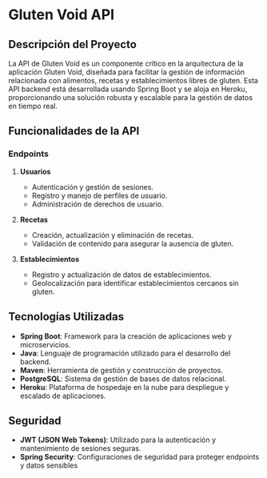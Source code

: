 
# Gluten Void API

## Descripción del Proyecto
La API de Gluten Void es un componente crítico en la arquitectura de la aplicación Gluten Void, diseñada para facilitar la gestión de información relacionada con alimentos, recetas y establecimientos libres de gluten. Esta API backend está desarrollada usando Spring Boot y se aloja en Heroku, proporcionando una solución robusta y escalable para la gestión de datos en tiempo real.

## Funcionalidades de la API

### Endpoints
1. **Usuarios**
    - Autenticación y gestión de sesiones.
    - Registro y manejo de perfiles de usuario.
    - Administración de derechos de usuario.

2. **Recetas**
    - Creación, actualización y eliminación de recetas.
    - Validación de contenido para asegurar la ausencia de gluten.

3. **Establecimientos**
    - Registro y actualización de datos de establecimientos.
    - Geolocalización para identificar establecimientos cercanos sin gluten.

## Tecnologías Utilizadas
- **Spring Boot**: Framework para la creación de aplicaciones web y microservicios.
- **Java**: Lenguaje de programación utilizado para el desarrollo del backend.
- **Maven**: Herramienta de gestión y construcción de proyectos.
- **PostgreSQL**: Sistema de gestión de bases de datos relacional.
- **Heroku**: Plataforma de hospedaje en la nube para despliegue y escalado de aplicaciones.

## Seguridad
- **JWT (JSON Web Tokens)**: Utilizado para la autenticación y mantenimiento de sesiones seguras.
- **Spring Security**: Configuraciones de seguridad para proteger endpoints y datos sensibles